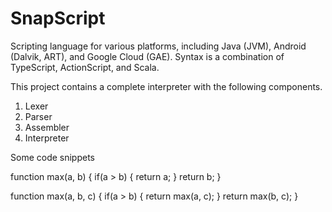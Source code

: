 # SnapScript
Scripting language for various platforms, including Java (JVM), Android (Dalvik, ART), and Google Cloud (GAE). Syntax is a combination of TypeScript, ActionScript, and Scala.

This project contains a complete interpreter with the following components.

1) Lexer
2) Parser
3) Assembler
4) Interpreter

Some code snippets

function max(a, b) {
   if(a > b) {
      return a;
   }
   return b;
}

function max(a, b, c) {
   if(a > b) {
      return max(a, c);
   }
   return max(b, c);
}

